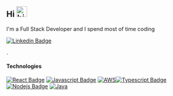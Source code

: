 ## Hi <img src="https://user-images.githubusercontent.com/1303154/88677602-1635ba80-d120-11ea-84d8-d263ba5fc3c0.gif" width="28px" height="28px" alt="hi">

I'm a Full Stack Developer and I spend most of time coding 

 [![Linkedin Badge](https://img.shields.io/badge/-sof_mn-0e76a8?style=flat&labelColor=0e76a8&logo=linkedin&logoColor=white)](https://www.linkedin.com/in/sofmn/)

<!-- TODO: Add last video link -->


.

#### Technologies

<!-- TODO: Make technologies links takes you to repositories -->

[![React Badge](https://img.shields.io/badge/-React-61DBFB?style=for-the-badge&labelColor=black&logo=react&logoColor=61DBFB)](#) [![Javascript Badge](https://img.shields.io/badge/-Javascript-F0DB4F?style=for-the-badge&labelColor=black&logo=javascript&logoColor=F0DB4F)](#) [![AWS](https://img.shields.io/badge/AWS-%23FF9900.svg?style=for-the-badge&logo=amazon-aws&logoColor=white)](#)[![Typescript Badge](https://img.shields.io/badge/-Typescript-007acc?style=for-the-badge&labelColor=black&logo=typescript&logoColor=007acc)](#) [![Nodejs Badge](https://img.shields.io/badge/-Nodejs-3C873A?style=for-the-badge&labelColor=black&logo=node.js&logoColor=3C873A)](#)
[![Java](https://img.shields.io/badge/java-%23ED8B00.svg?style=for-the-badge&logo=java&logoColor=white)](#)
